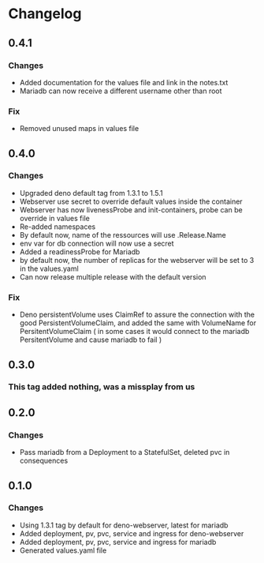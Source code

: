 # Changelog
## 0.4.1
### Changes
- Added documentation for the values file and link in the notes.txt
- Mariadb can now receive a different username other than root
### Fix
- Removed unused maps in values file
## 0.4.0
### Changes
- Upgraded deno default tag from 1.3.1 to 1.5.1
- Webserver use secret to override default values inside the container
- Webserver has now livenessProbe and init-containers, probe can be override in values file
- Re-added namespaces 
- By default now, name of the ressources will use .Release.Name 
- env var for db connection will now use a secret
- Added a readinessProbe for Mariadb
- by default now, the number of replicas for the webserver will be set to 3 in the values.yaml
- Can now release multiple release with the default version
### Fix
- Deno persistentVolume uses ClaimRef to assure the connection with the good PersistentVolumeClaim, and added the same with VolumeName for PersitentVolumeClaim ( in some cases it would connect to the mariadb PersitentVolume and cause mariadb to fail )
## 0.3.0
### This tag added nothing, was a missplay from us
## 0.2.0
### Changes
- Pass mariadb from a Deployment to a StatefulSet, deleted pvc in consequences
## 0.1.0
### Changes 
- Using 1.3.1 tag by default for deno-webserver, latest for mariadb
- Added deployment, pv, pvc, service and ingress for deno-webserver 
- Added deployment, pv, pvc, service and ingress for mariadb
- Generated values.yaml file
